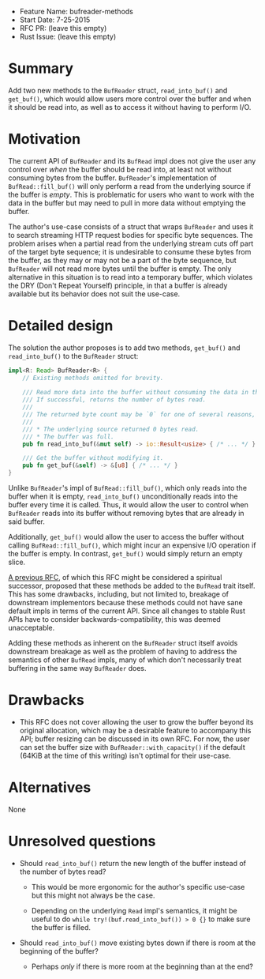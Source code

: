 - Feature Name: bufreader-methods 
- Start Date: 7-25-2015
- RFC PR: (leave this empty)
- Rust Issue: (leave this empty)

# Summary

Add two new methods to the `BufReader` struct, `read_into_buf()` and `get_buf()`, which would allow users more control
over the buffer and when it should be read into, as well as to access it without having to perform I/O.

# Motivation

The current API of `BufReader` and its `BufRead` impl does not give the user any control over *when* the buffer should be read into,
at least not without consuming bytes from the buffer. `BufReader`'s implementation of `BufRead::fill_buf()` 
will only perform a read from the underlying source if the buffer is *empty*. This is problematic for users who want to work with
the data in the buffer but may need to pull in more data without emptying the buffer.

The author's use-case consists of a struct that wraps `BufReader` and uses it to search streaming HTTP request bodies for specific byte sequences.
The problem arises when a partial read from the underlying stream cuts off part of the target byte sequence; it is undesirable to consume
these bytes from the buffer, as they may or may not be a part of the byte sequence, but `BufReader` will not read more bytes until the buffer is empty.
The only alternative in this situation is to read into a temporary buffer, which violates the DRY (Don't Repeat Yourself) principle, 
in that a buffer is already available but its behavior does not suit the use-case.

# Detailed design

The solution the author proposes is to add two methods, `get_buf()` and `read_into_buf()` to the `BufReader` struct:

```rust
impl<R: Read> BufReader<R> {
    // Existing methods omitted for brevity.
    
    /// Read more data into the buffer without consuming the data in the buffer already.
    /// If successful, returns the number of bytes read.
    ///
    /// The returned byte count may be `0` for one of several reasons, including:
    /// 
    /// * The underlying source returned 0 bytes read.
    /// * The buffer was full.
    pub fn read_into_buf(&mut self) -> io::Result<usize> { /* ... */ }

    /// Get the buffer without modifying it.
    pub fn get_buf(&self) -> &[u8] { /* ... */ }
}
```

Unlike `BufReader`'s impl of `BufRead::fill_buf()`, which only reads into the buffer when it is empty,
`read_into_buf()` unconditionally reads into the buffer every time it is called. Thus, it would allow the user 
to control when `BufReader` reads into its buffer without removing bytes that are already in said buffer. 

Additionally, `get_buf()` would allow the user to access the buffer without calling `BufRead::fill_buf()`, which
might incur an expensive I/O operation if the buffer is empty. In contrast, `get_buf()` would simply return an empty slice.

[A previous RFC](https://github.com/rust-lang/rfcs/pull/1015), of which this RFC might be considered a spiritual successor,
proposed that these methods be added to the `BufRead` trait itself. This has some drawbacks, including, but not limited to,
breakage of downstream implementors because these methods could not have sane default impls in terms of the current API.
Since all changes to stable Rust APIs have to consider backwards-compatibility, this was deemed unacceptable.

Adding these methods as inherent on the `BufReader` struct itself avoids downstream breakage as well as the problem of having to address
the semantics of other `BufRead` impls, many of which don't necessarily treat buffering in the same way `BufReader` does.

# Drawbacks

* This RFC does not cover allowing the user to grow the buffer beyond its original allocation, which may be a desirable feature to accompany this API; buffer resizing can be discussed in its own RFC. For now, the user can set the buffer size with `BufReader::with_capacity()` if the default (64KiB at the time of this writing) isn't optimal for their use-case.

# Alternatives

None

# Unresolved questions

* Should `read_into_buf()` return the new length of the buffer instead of the number of bytes read?

    * This would be more ergonomic for the author's specific use-case but this might not always be the case.
    
    * Depending on the underlying `Read` impl's semantics, it might be useful to do `while try!(buf.read_into_buf()) > 0 {}` to make sure the buffer is filled.

* Should `read_into_buf()` move existing bytes down if there is room at the beginning of the buffer?
    
    * Perhaps *only* if there is more room at the beginning than at the end?

